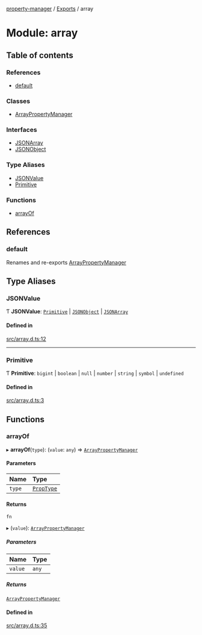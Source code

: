 [property-manager](../README.md) / [Exports](../modules.md) / array

# Module: array

## Table of contents

### References

- [default](array.md#default)

### Classes

- [ArrayPropertyManager](../classes/array.ArrayPropertyManager.md)

### Interfaces

- [JSONArray](../interfaces/array.JSONArray.md)
- [JSONObject](../interfaces/array.JSONObject.md)

### Type Aliases

- [JSONValue](array.md#jsonvalue)
- [Primitive](array.md#primitive)

### Functions

- [arrayOf](array.md#arrayof)

## References

### default

Renames and re-exports [ArrayPropertyManager](../classes/array.ArrayPropertyManager.md)

## Type Aliases

### JSONValue

Ƭ **JSONValue**: [`Primitive`](array.md#primitive) \| [`JSONObject`](../interfaces/array.JSONObject.md) \| [`JSONArray`](../interfaces/array.JSONArray.md)

#### Defined in

[src/array.d.ts:12](https://github.com/snowyu/property-manager.js/blob/248d0b4/src/array.d.ts#L12)

___

### Primitive

Ƭ **Primitive**: `bigint` \| `boolean` \| ``null`` \| `number` \| `string` \| `symbol` \| `undefined`

#### Defined in

[src/array.d.ts:3](https://github.com/snowyu/property-manager.js/blob/248d0b4/src/array.d.ts#L3)

## Functions

### arrayOf

▸ **arrayOf**(`type`): (`value`: `any`) => [`ArrayPropertyManager`](../classes/array.ArrayPropertyManager.md)

#### Parameters

| Name | Type |
| :------ | :------ |
| `type` | [`PropType`](abstract.md#proptype) |

#### Returns

`fn`

▸ (`value`): [`ArrayPropertyManager`](../classes/array.ArrayPropertyManager.md)

##### Parameters

| Name | Type |
| :------ | :------ |
| `value` | `any` |

##### Returns

[`ArrayPropertyManager`](../classes/array.ArrayPropertyManager.md)

#### Defined in

[src/array.d.ts:35](https://github.com/snowyu/property-manager.js/blob/248d0b4/src/array.d.ts#L35)
